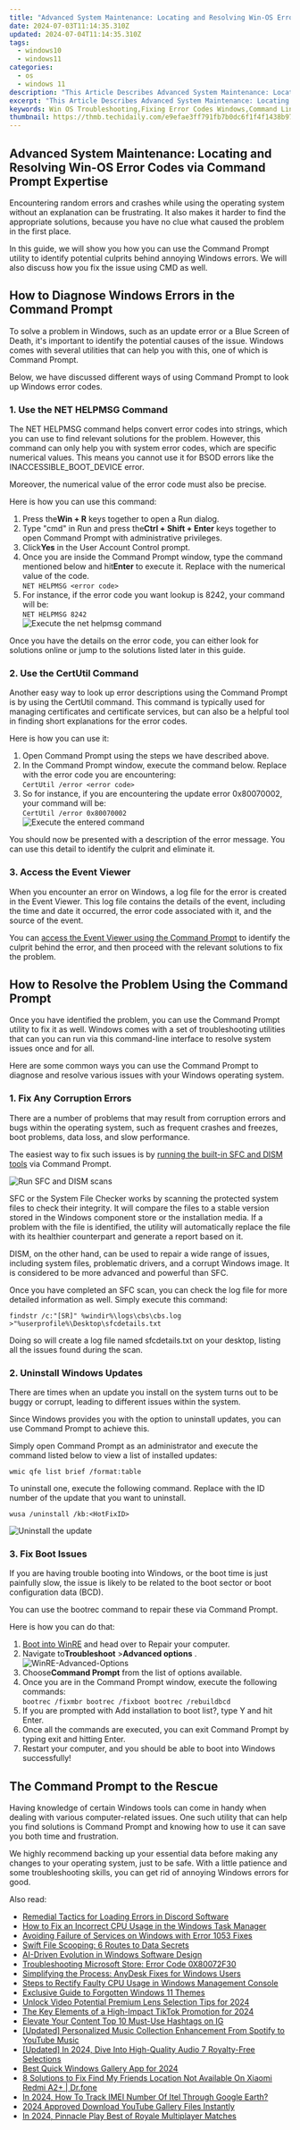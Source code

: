 ```yaml
---
title: "Advanced System Maintenance: Locating and Resolving Win-OS Error Codes via Command Prompt Expertise"
date: 2024-07-03T11:14:35.310Z
updated: 2024-07-04T11:14:35.310Z
tags:
  - windows10
  - windows11
categories:
  - os
  - windows 11
description: "This Article Describes Advanced System Maintenance: Locating and Resolving Win-OS Error Codes via Command Prompt Expertise"
excerpt: "This Article Describes Advanced System Maintenance: Locating and Resolving Win-OS Error Codes via Command Prompt Expertise"
keywords: Win OS Troubleshooting,Fixing Error Codes Windows,Command Line Repair Tools,System Maintenance Tips,Advanced OS Diagnostics,Resolving OS Errors,Win-OS Problem Solving
thumbnail: https://thmb.techidaily.com/e9efae3ff791fb7b0dc6f1f4f1438b97e5574ba3442154b95456c4348b981cfa.jpg
---
```


## Advanced System Maintenance: Locating and Resolving Win-OS Error Codes via Command Prompt Expertise

 Encountering random errors and crashes while using the operating system without an explanation can be frustrating. It also makes it harder to find the appropriate solutions, because you have no clue what caused the problem in the first place.

 In this guide, we will show you how you can use the Command Prompt utility to identify potential culprits behind annoying Windows errors. We will also discuss how you fix the issue using CMD as well.

## How to Diagnose Windows Errors in the Command Prompt

 To solve a problem in Windows, such as an update error or a Blue Screen of Death, it's important to identify the potential causes of the issue. Windows comes with several utilities that can help you with this, one of which is Command Prompt.

 Below, we have discussed different ways of using Command Prompt to look up Windows error codes.

### 1\. Use the NET HELPMSG Command

 The NET HELPMSG command helps convert error codes into strings, which you can use to find relevant solutions for the problem. However, this command can only help you with system error codes, which are specific numerical values. This means you cannot use it for BSOD errors like the INACCESSIBLE\_BOOT\_DEVICE error.

Moreover, the numerical value of the error code must also be precise.

Here is how you can use this command:

1. Press the**Win + R** keys together to open a Run dialog.
2. Type "cmd" in Run and press the**Ctrl + Shift + Enter** keys together to open Command Prompt with administrative privileges.
3. Click**Yes** in the User Account Control prompt.
4. Once you are inside the Command Prompt window, type the command mentioned below and hit**Enter** to execute it. Replace <error code> with the numerical value of the code.  
`NET HELPMSG <error code>`
5. For instance, if the error code you want lookup is 8242, your command will be:  
`NET HELPMSG 8242​​​`  
![Execute the net helpmsg command](https://static1.makeuseofimages.com/wordpress/wp-content/uploads/2023/03/net-helpmsg-error.jpg)

 Once you have the details on the error code, you can either look for solutions online or jump to the solutions listed later in this guide.

### 2\. Use the CertUtil Command

 Another easy way to look up error descriptions using the Command Prompt is by using the CertUtil command. This command is typically used for managing certificates and certificate services, but can also be a helpful tool in finding short explanations for the error codes.

Here is how you can use it:

1. Open Command Prompt using the steps we have described above.
2. In the Command Prompt window, execute the command below. Replace <error code> with the error code you are encountering:  
`CertUtil /error <error code>`
3. So for instance, if you are encountering the update error 0x80070002, your command will be:  
`CertUtil /error 0x80070002​​​​`  
![Execute the entered command](https://static1.makeuseofimages.com/wordpress/wp-content/uploads/2023/03/certutil-command.jpg)

 You should now be presented with a description of the error message. You can use this detail to identify the culprit and eliminate it.

### 3\. Access the Event Viewer

 When you encounter an error on Windows, a log file for the error is created in the Event Viewer. This log file contains the details of the event, including the time and date it occurred, the error code associated with it, and the source of the event.

 You can [access the Event Viewer using the Command Prompt](https://www.makeuseof.com/windows-open-event-viewer/) to identify the culprit behind the error, and then proceed with the relevant solutions to fix the problem.

## How to Resolve the Problem Using the Command Prompt

 Once you have identified the problem, you can use the Command Prompt utility to fix it as well. Windows comes with a set of troubleshooting utilities that can you can run via this command-line interface to resolve system issues once and for all.

 Here are some common ways you can use the Command Prompt to diagnose and resolve various issues with your Windows operating system.

### 1\. Fix Any Corruption Errors

 There are a number of problems that may result from corruption errors and bugs within the operating system, such as frequent crashes and freezes, boot problems, data loss, and slow performance.

 The easiest way to fix such issues is by [running the built-in SFC and DISM tools](https://www.makeuseof.com/windows-built-in-repair-tools/) via Command Prompt.

![Run SFC and DISM scans](https://static1.makeuseofimages.com/wordpress/wp-content/uploads/2022/09/scannow-restorehealth-cmd-1.jpg)

 SFC or the System File Checker works by scanning the protected system files to check their integrity. It will compare the files to a stable version stored in the Windows component store or the installation media. If a problem with the file is identified, the utility will automatically replace the file with its healthier counterpart and generate a report based on it.

 DISM, on the other hand, can be used to repair a wide range of issues, including system files, problematic drivers, and a corrupt Windows image. It is considered to be more advanced and powerful than SFC.

 Once you have completed an SFC scan, you can check the log file for more detailed information as well. Simply execute this command:

`findstr /c:"[SR]" %windir%\logs\cbs\cbs.log >"%userprofile%\Desktop\sfcdetails.txt`

 Doing so will create a log file named sfcdetails.txt on your desktop, listing all the issues found during the scan.

### 2\. Uninstall Windows Updates

 There are times when an update you install on the system turns out to be buggy or corrupt, leading to different issues within the system.

 Since Windows provides you with the option to uninstall updates, you can use Command Prompt to achieve this.

 Simply open Command Prompt as an administrator and execute the command listed below to view a list of installed updates:

`wmic qfe list brief /format:table`

 To uninstall one, execute the following command. Replace <HotFixID> with the ID number of the update that you want to uninstall.

`wusa /uninstall /kb:<HotFixID>`

![Uninstall the update](https://static1.makeuseofimages.com/wordpress/wp-content/uploads/2023/03/uninstall-update-cmd.jpg)

### 3\. Fix Boot Issues

 If you are having trouble booting into Windows, or the boot time is just painfully slow, the issue is likely to be related to the boot sector or boot configuration data (BCD).

You can use the bootrec command to repair these via Command Prompt.

Here is how you can do that:

1. [Boot into WinRE](https://www.makeuseof.com/ways-to-boot-into-the-windows-recovery-environment/) and head over to Repair your computer.
2. Navigate to**Troubleshoot** \>**Advanced options** .  
![WinRE-Advanced-Options](https://static1.makeuseofimages.com/wordpress/wp-content/uploads/2022/12/winre-advanced-options.jpg)
3. Choose**Command Prompt** from the list of options available.
4. Once you are in the Command Prompt window, execute the following commands:  
`bootrec /fixmbr bootrec /fixboot bootrec /rebuildbcd`
5. If you are prompted with Add installation to boot list?, type Y and hit Enter.
6. Once all the commands are executed, you can exit Command Prompt by typing exit and hitting Enter.
7. Restart your computer, and you should be able to boot into Windows successfully!

## The Command Prompt to the Rescue

 Having knowledge of certain Windows tools can come in handy when dealing with various computer-related issues. One such utility that can help you find solutions is Command Prompt and knowing how to use it can save you both time and frustration.

 We highly recommend backing up your essential data before making any changes to your operating system, just to be safe. With a little patience and some troubleshooting skills, you can get rid of annoying Windows errors for good.


<ins class="adsbygoogle"
     style="display:block"
     data-ad-format="autorelaxed"
     data-ad-client="ca-pub-7571918770474297"
     data-ad-slot="1223367746"></ins>



<ins class="adsbygoogle"
     style="display:block"
     data-ad-client="ca-pub-7571918770474297"
     data-ad-slot="8358498916"
     data-ad-format="auto"
     data-full-width-responsive="true"></ins>

<span class="atpl-alsoreadstyle">Also read:</span>
<div><ul>
<li><a href="https://windows11.techidaily.com/remedial-tactics-for-loading-errors-in-discord-software/"><u>Remedial Tactics for Loading Errors in Discord Software</u></a></li>
<li><a href="https://windows11.techidaily.com/how-to-fix-an-incorrect-cpu-usage-in-the-windows-task-manager/"><u>How to Fix an Incorrect CPU Usage in the Windows Task Manager</u></a></li>
<li><a href="https://windows11.techidaily.com/avoiding-failure-of-services-on-windows-with-error-1053-fixes/"><u>Avoiding Failure of Services on Windows with Error 1053 Fixes</u></a></li>
<li><a href="https://windows11.techidaily.com/swift-file-scooping-6-routes-to-data-secrets/"><u>Swift File Scooping: 6 Routes to Data Secrets</u></a></li>
<li><a href="https://windows11.techidaily.com/ai-driven-evolution-in-windows-software-design/"><u>AI-Driven Evolution in Windows Software Design</u></a></li>
<li><a href="https://windows11.techidaily.com/troubleshooting-microsoft-store-error-code-0x80072f30/"><u>Troubleshooting Microsoft Store: Error Code 0X80072F30</u></a></li>
<li><a href="https://windows11.techidaily.com/simplifying-the-process-anydesk-fixes-for-windows-users/"><u>Simplifying the Process: AnyDesk Fixes for Windows Users</u></a></li>
<li><a href="https://windows11.techidaily.com/steps-to-rectify-faulty-cpu-usage-in-windows-management-console/"><u>Steps to Rectify Faulty CPU Usage in Windows Management Console</u></a></li>
<li><a href="https://windows11.techidaily.com/exclusive-guide-to-forgotten-windows-11-themes/"><u>Exclusive Guide to Forgotten Windows 11 Themes</u></a></li>
<li><a href="https://facebook-record-videos.techidaily.com/unlock-video-potential-premium-lens-selection-tips-for-2024/"><u>Unlock Video Potential  Premium Lens Selection Tips for 2024</u></a></li>
<li><a href="https://tiktok-videos.techidaily.com/the-key-elements-of-a-high-impact-tiktok-promotion-for-2024/"><u>The Key Elements of a High-Impact TikTok Promotion for 2024</u></a></li>
<li><a href="https://instagram-clips.techidaily.com/elevate-your-content-top-10-must-use-hashtags-on-ig/"><u>Elevate Your Content  Top 10 Must-Use Hashtags on IG</u></a></li>
<li><a href="https://youtube-docs.techidaily.com/ed-personalized-music-collection-enhancement-from-spotify-to-youtube-music/"><u>[Updated] Personalized Music Collection Enhancement From Spotify to YouTube Music</u></a></li>
<li><a href="https://facebook-video-footage.techidaily.com/updated-in-2024-dive-into-high-quality-audio-7-royalty-free-selections/"><u>[Updated] In 2024, Dive Into High-Quality Audio  7 Royalty-Free Selections</u></a></li>
<li><a href="https://extra-information.techidaily.com/best-quick-windows-gallery-app-for-2024/"><u>Best Quick Windows Gallery App for 2024</u></a></li>
<li><a href="https://location-fake.techidaily.com/8-solutions-to-fix-find-my-friends-location-not-available-on-xiaomi-redmi-a2plus-drfone-by-drfone-virtual-android/"><u>8 Solutions to Fix Find My Friends Location Not Available On Xiaomi Redmi A2+ | Dr.fone</u></a></li>
<li><a href="https://unlock-android.techidaily.com/in-2024-how-to-track-imei-number-of-itel-through-google-earth-by-drfone-android/"><u>In 2024, How To Track IMEI Number Of Itel Through Google Earth?</u></a></li>
<li><a href="https://youtube-videos.techidaily.com/2024-approved-download-youtube-gallery-files-instantly/"><u>2024 Approved  Download YouTube Gallery Files Instantly</u></a></li>
<li><a href="https://video-capture.techidaily.com/in-2024-pinnacle-play-best-of-royale-multiplayer-matches/"><u>In 2024, Pinnacle Play  Best of Royale Multiplayer Matches</u></a></li>
</ul></div>
